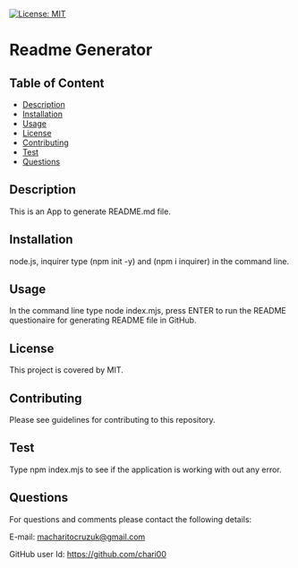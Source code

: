 [![License: MIT](https://img.shields.io/badge/License-MIT-yellow.svg)](https://opensource.org/licenses/MIT)

# Readme Generator
  ## Table of Content 
- [Description](#Description)
- [Installation](#Installation)
- [Usage](#Usage)
- [License](#License)
- [Contributing](#Contributing)
- [Test](#Test)
- [Questions](#Questions)

## Description
This is an App to generate README.md file.
## Installation 
node.js, inquirer type (npm init -y) and  (npm i inquirer) in the command line.
## Usage
In the command line type node index.mjs, press ENTER to run the README questionaire for generating README file in GitHub.
## License
This project is covered by MIT.
## Contributing
Please see guidelines for contributing to this repository.
## Test
Type npm index.mjs to see if the application is working with out any error.
## Questions
For questions and comments please contact the following details:

E-mail: macharitocruzuk@gmail.com

GitHub user Id: https://github.com/chari00
  
